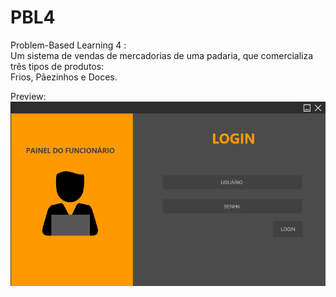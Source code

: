 # PBL4
Problem-Based Learning 4 :  
  Um sistema de vendas de mercadorias de uma padaria, que comercializa três tipos de produtos:   
    Frios, Pãezinhos e Doces.
  
  Preview:  
![alt text](https://raw.githubusercontent.com/CorreiaEduardo/PBL4/master/img1.png)
